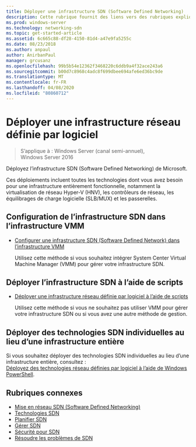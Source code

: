 ```yaml
---
title: Déployer une infrastructure SDN (Software Defined Networking)
description: Cette rubrique fournit des liens vers des rubriques expliquant comment déployer une infrastructure SDN (Software Defined Network) à l’aide de scripts dans Windows Server 2016.
ms.prod: windows-server
ms.technology: networking-sdn
ms.topic: get-started-article
ms.assetid: 6c665c88-df28-4150-81d4-a47e9fa5255c
ms.date: 08/23/2018
ms.author: anpaul
author: AnirbanPaul
manager: grcusanz
ms.openlocfilehash: 99b5b54e12362f3468220c6ddb9a4f32ace243a6
ms.sourcegitcommit: b00d7c8968c4adc8f699dbee694afe6ed36bc9de
ms.translationtype: MT
ms.contentlocale: fr-FR
ms.lasthandoff: 04/08/2020
ms.locfileid: "80860712"
---
```

# <a name="deploy-a-software-defined-network-infrastructure"></a>Déployer une infrastructure réseau définie par logiciel

>S’applique à : Windows Server (canal semi-annuel), Windows Server 2016

Déployez l’infrastructure SDN (Software Defined Networking) de Microsoft.   
  
Ces déploiements incluent toutes les technologies dont vous avez besoin pour une infrastructure entièrement fonctionnelle, notamment la virtualisation de réseau Hyper-V (HNV), les contrôleurs de réseau, les équilibrages de charge logicielle (SLB/MUX) et les passerelles.  
  
## <a name="set-up-sdn-infrastructure-in-the-vmm-fabric"></a>Configuration de l’infrastructure SDN dans l’infrastructure VMM



  
-   [Configurer une infrastructure SDN (Software Defined Network) dans l’infrastructure VMM](https://docs.microsoft.com/system-center/vmm/deploy-sdn)  
  
    Utilisez cette méthode si vous souhaitez intégrer System Center Virtual Machine Manager (VMM) pour gérer votre infrastructure SDN.  
 
## <a name="deploy-sdn-infrastructure-using-scripts"></a>Déployer l’infrastructure SDN à l’aide de scripts
 
-   [Déployer une infrastructure réseau définie par logiciel à l’aide de scripts](../../sdn/deploy/Deploy-a-Software-Defined-Network-infrastructure-using-scripts.md)  
  
    Utilisez cette méthode si vous ne souhaitez pas utiliser VMM pour gérer votre infrastructure SDN ou si vous avez une autre méthode de gestion.  


## <a name="deploy-individual-sdn-technologies-instead-of-an-entire-infrastructure"></a>Déployer des technologies SDN individuelles au lieu d’une infrastructure entière  
 Si vous souhaitez déployer des technologies SDN individuelles au lieu d’une infrastructure entière, consultez :  
[Déployez des technologies réseau définies par logiciel à l’aide de Windows PowerShell](Deploy-Software-Defined-Network-Technologies-using-Windows-PowerShell.md).    
  




  


## <a name="related-topics"></a>Rubriques connexes
- [Mise en réseau SDN (Software Defined Networking)](../Software-Defined-Networking--SDN-.md)  
- [Technologies SDN](../technologies/Software-Defined-Networking-Technologies.md)  
- [Planifier SDN](../plan/plan-a-software-defined-network-infrastructure.md)  
- [Gérer SDN](../manage/manage-sdn.md)
- [Sécurité pour SDN](../security/sdn-security-top.md)
- [Résoudre les problèmes de SDN](../troubleshoot/Troubleshoot-Software-Defined-Networking.md)